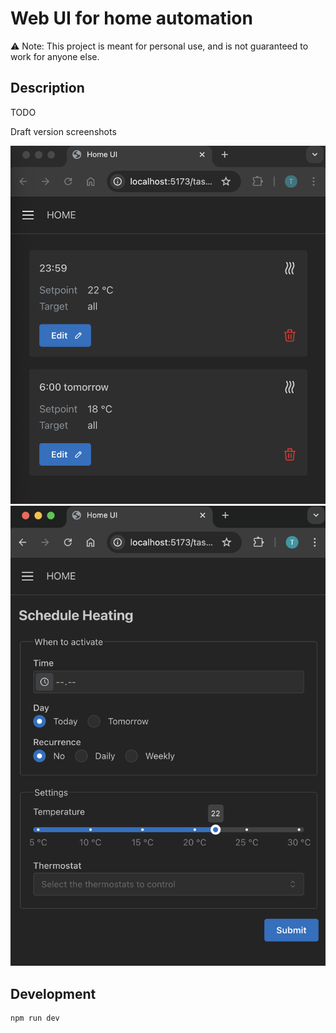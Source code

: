 # Web UI for home automation

⚠️ Note: This project is meant for personal use, and is not guaranteed to work for anyone else.


## Description

TODO

Draft version screenshots

![Screenshot](./docs/assets/screenshot-1.png)
![Screenshot](./docs/assets/screenshot-2.png)


## Development

```
npm run dev
```
